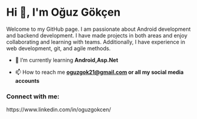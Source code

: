 <h1>Hi 👋, I'm Oğuz Gökçen</h1>
<p>Welcome to my GitHub page. I am passionate about Android development and backend development. I have made projects in both areas and enjoy collaborating and learning with teams. Additionally, I have experience in web development, git, and agile methods. </p>

- 🌱 I’m currently learning **Android,Asp.Net**

- 📫 How to reach me **oguzgok21@gmail.com or all my social media accounts**

<h3 align="left">Connect with me:</h3>
<p align="left">
  https://www.linkedin.com/in/oguzgokcen/
</p>
